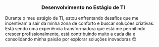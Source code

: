 <h3 align="center">Desenvolvimento no Estágio de TI</h3>


Durante o meu estágio de TI, estou enfrentando desafios que me incentivam a sair da minha zona de conforto e buscar soluções criativas.
Está sendo uma experiência transformadora que está me permitindo crescer profissionalmente, está contribuindo muito a cada dia e consolidando minha paixão por explorar soluções inovadoras 😊
